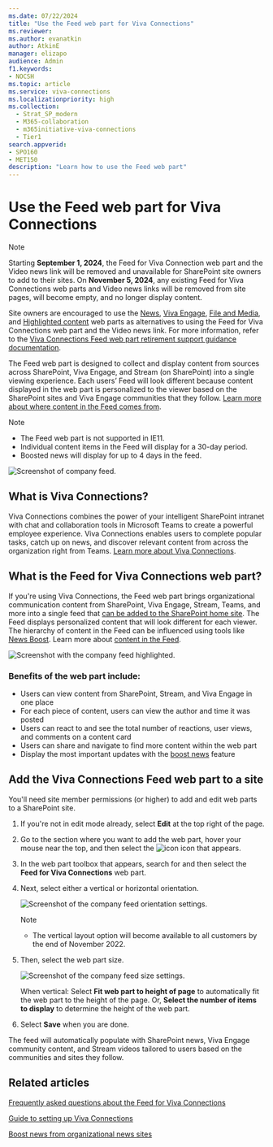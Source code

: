 ```yaml
---
ms.date: 07/22/2024
title: "Use the Feed web part for Viva Connections"
ms.reviewer: 
ms.author: evanatkin
author: AtkinE
manager: elizapo
audience: Admin
f1.keywords:
- NOCSH
ms.topic: article
ms.service: viva-connections
ms.localizationpriority: high
ms.collection:
  - Strat_SP_modern
  - M365-collaboration
  - m365initiative-viva-connections
  - Tier1
search.appverid:
- SPO160
- MET150
description: "Learn how to use the Feed web part"
---
```


# Use the Feed web part for Viva Connections

> [!NOTE]
>
> Starting **September 1, 2024**, the Feed for Viva Connection web part and the Video news link will be removed and unavailable for SharePoint site owners to add to their sites. On **November 5, 2024**, any existing Feed for Viva Connections web parts and Video news links will be removed from site pages, will become empty, and no longer display content.
>
> Site owners are encouraged to use the [News](https://support.microsoft.com/office/c2dcee50-f5d7-434b-8cb9-a7feefd9f165#bkmk_sitenews), [Viva Engage](https://support.microsoft.com/office/a53cfa0c-3d09-42c8-a286-1038a81c59da#highlights), [File and Media](/stream/streamnew/portals-single-video), and [Highlighted content](/stream/streamnew/portals-set-of-videos) web parts as alternatives to using the Feed for Viva Connections web part and the Video news link. For more information, refer to the [Viva Connections Feed web part retirement support guidance documentation](feed-web-part-video-news-link-retirement.md).

The Feed web part is designed to collect and display content from sources across SharePoint, Viva Engage, and Stream (on SharePoint) into a single viewing experience. Each users’ Feed will look different because content displayed in the web part is personalized to the viewer based on the SharePoint sites and Viva Engage communities that they follow. [Learn more about where content in the Feed comes from](/viva/connections/faqs-viva-connections-feed).

> [!NOTE]
> - The Feed web part is not supported in IE11.
> - Individual content items in the Feed will display for a 30-day period.
> - Boosted news will display for up to 4 days in the feed.

![Screenshot of company feed.](../media/company-feed.png)

## What is Viva Connections?

Viva Connections combines the power of your intelligent SharePoint intranet with chat and collaboration tools in Microsoft Teams to create a powerful employee experience. Viva Connections enables users to complete popular tasks, catch up on news, and discover relevant content from across the organization right from Teams. [Learn more about Viva Connections](/viva/connections/viva-connections-overview).

## What is the Feed for Viva Connections web part?

If you're using Viva Connections, the Feed web part brings organizational communication content from SharePoint, Viva Engage, Stream, Teams, and more into a single feed that [can be added to the SharePoint home site](/viva/connections/home-site-plan). The Feed displays personalized content that will look different for each viewer. The hierarchy of content in the Feed can be influenced using tools like [News Boost](https://support.microsoft.com/en-us/office/boost-sharepoint-news-from-organization-news-sites-46ad8dc5-8f3b-4d81-853d-8bbbdd0f9c83). Learn more about [content in the Feed](/viva/connections/faqs-viva-connections-feed).

![Screenshot with the company feed highlighted.](../media/connections/use-feed-web-part/feedwebpart_highlighted.png) 

### Benefits of the web part include:

 - Users can view content from SharePoint, Stream, and Viva Engage in one place
 - For each piece of content, users can view the author and time it was posted
 - Users can react to and see the total number of reactions, user views, and comments on a content card
 - Users can share and navigate to find more content within the web part
 - Display the most important updates with the [boost news](https://support.microsoft.com/office/boost-news-from-organization-news-sites-46ad8dc5-8f3b-4d81-853d-8bbbdd0f9c83) feature
 

   
## Add the Viva Connections Feed web part to a site
You'll need site member permissions (or higher) to add and edit web parts to a SharePoint site.


 1. If you're not in edit mode already, select **Edit** at the top right of the page.

 2. Go to the section where you want to add the web part, hover your mouse near the top, and then select the ![icon](../media/circle-icon.png) icon that appears.

 3. In the web part toolbox that appears, search for and then select the **Feed for Viva Connections** web part.
 
 4. Next, select either a vertical or horizontal orientation.

    ![Screenshot of the company feed orientation settings.](../media/connections/use-feed-web-part/feed-settings.png) 

    > [!NOTE]
    > - The vertical layout option will become available to all customers by the end of November 2022.

 5. Then, select the web part size.

    ![Screenshot of the company feed size settings.](../media/connections/use-feed-web-part/feed-size.png)

    When vertical: Select **Fit web part to height of page** to automatically fit the web part to the height of the page. Or, **Select the number of items to display** to determine the height of the web part.

 6. Select **Save** when you are done.
 
The feed will automatically populate with SharePoint news, Viva Engage community content, and Stream videos tailored to users based on the communities and sites they follow.


## Related articles

[Frequently asked questions about the Feed for Viva Connections](/viva/connections/faqs-viva-connections-feed)

[Guide to setting up Viva Connections](/viva/connections/guide-to-setting-up-viva-connections)

[Boost news from organizational news sites](https://support.microsoft.com/office/boost-news-from-organization-news-sites-46ad8dc5-8f3b-4d81-853d-8bbbdd0f9c83)





 
